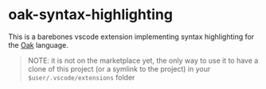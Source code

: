 # oak-syntax-highlighting

This is a barebones vscode extension implementing syntax highlighting for the [Oak]() language.

> NOTE: it is not on the marketplace yet, the only way to use it to have a clone of this project (or a symlink to the project) in your `$user/.vscode/extensions` folder
